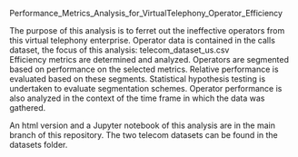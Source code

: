     
Performance_Metrics_Analysis_for_VirtualTelephony_Operator_Efficiency

The purpose of this analysis is to ferret out the ineffective operators from this virtual telephony enterprise. 
Operator data is contained in the calls dataset, the focus of this analysis: telecom_dataset_us.csv  
Efficiency metrics are determined and analyzed. 
Operators are segmented based on performance on the selected metrics. Relative performance is evaluated based on these segments. Statistical hypothesis testing is undertaken to evaluate segmentation schemes. 
Operator performance is also analyzed in the context of the time frame in which the data was gathered. 

An html version and a Jupyter notebook of this analysis are in the main branch of this repository. The two telecom datasets can be found in the datasets folder.
    
